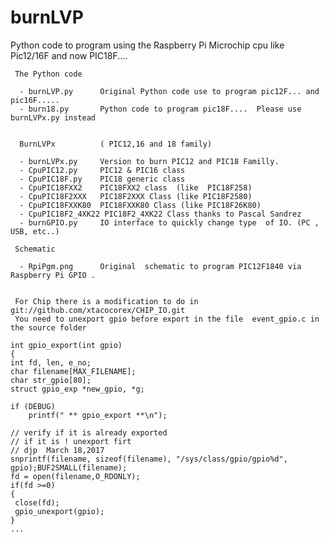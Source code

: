 burnLVP
=======

  Python code to program using the Raspberry Pi Microchip cpu like Pic12/16F and now PIC18F....


 
     The Python code

      - burnLVP.py      Original Python code use to program pic12F... and pic16F.....
      - burn18.py       Python code to program pic18F....  Please use burnLVPx.py instead
                      

      BurnLVPx          ( PIC12,16 and 18 family)

      - burnLVPx.py     Version to burn PIC12 and PIC18 Familly.
      - CpuPIC12.py	    PIC12 & PIC16 class
      - CpuPIC18F.py    PIC18 generic class
      - CpuPIC18FXX2    PIC18FXX2 class  (like  PIC18F258)
      - CpuPIC18F2XXX   PIC18F2XXX Class (like PIC18F2580)
      - CpuPIC18FXXK80  PIC18FXXK80 Class (like PIC18F26K80)
      - CpuPIC18F2_4XK22 PIC18F2_4XK22 Class thanks to Pascal Sandrez
      - burnGPIO.py     IO interface to quickly change type  of IO. (PC , USB, etc..)

     Schematic

      - RpiPgm.png      Original  schematic to program PIC12F1840 via Raspberry Pi GPIO .

 
     For Chip there is a modification to do in git://github.com/xtacocorex/CHIP_IO.git
     You need to unexport gpio before export in the file  event_gpio.c in the source folder
    
    int gpio_export(int gpio)
    {
    int fd, len, e_no;
    char filename[MAX_FILENAME];
    char str_gpio[80];
    struct gpio_exp *new_gpio, *g;

    if (DEBUG)
        printf(" ** gpio_export **\n");

    // verify if it is already exported
    // if it is ! unexport firt
    // djp  March 18,2017
    snprintf(filename, sizeof(filename), "/sys/class/gpio/gpio%d", gpio);BUF2SMALL(filename);
    fd = open(filename,O_RDONLY);
    if(fd >=0)
    {
     close(fd);
     gpio_unexport(gpio);
    }
    ...
   
